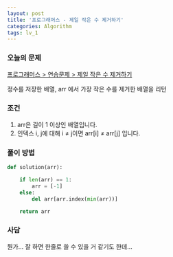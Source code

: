 ```yaml
---
layout: post
title: '프로그래머스 - 제일 작은 수 제거하기'
categories: Algorithm
tags: lv_1
---
```


### 오늘의 문제

[프로그래머스 > 연습문제 > 제일 작은 수 제거하기](https://programmers.co.kr/learn/courses/30/lessons/12935)

정수를 저장한 배열, arr 에서 가장 작은 수를 제거한 배열을 리턴



### 조건

1. arr은 길이 1 이상인 배열입니다.
2. 인덱스 i, j에 대해 i ≠ j이면 arr[i] ≠ arr[j] 입니다.

### 풀이 방법

```python
def solution(arr):

    if len(arr) == 1:
        arr = [-1] 
    else:
        del arr[arr.index(min(arr))]

    return arr
```



### 사담

뭔가... 잘 하면 한줄로 쓸 수 있을 거 같기도 한데... 